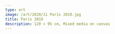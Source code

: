 ```yaml
---
type: art
image: /art/2020/11 Paris 2019.jpg
title: Paris 2019
description: 120 × 95 cm, Mixed media on canvas
---
```

